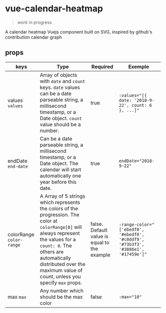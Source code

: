 # vue-calendar-heatmap

> work in progress

A calendar heatmap Vuejs component built on SVG, inspired by github's contribution calendar graph

## props

| keys  | Type  | Required | Exemple |
|---|---|---|---|
| values `values` | Array of objects with `date` and `count` keys. `date` values can be a date parseable string, a millisecond timestamp, or a Date object. `count` value should be a number. | true | `:values="[{ date: '2018-9-22', count: 6 }, ...]"` |
| endDate `end-date`  | Can be a date parseable string, a millisecond timestamp, or a Date object. The calendar will start automatically one year before this date. | true  | `endDate="2018-9-22"`  | 
| colorRange `color-range` | A Array of 5 strings which represents the colors of the progression. The color at `colorRange[0]` will always represent the values for a `count: 0`. The others are automatically distributed over the maximum value of count, unless you specify `max` props. | false. Default value is equal to the example | `:range-color="['ebedf0', '#ebedf0', '#c0ddf9', '#73b3f3', '#3886e1', '#17459e']"` 
| max `max` | Any number which should be the max color | false | `:max="10"`